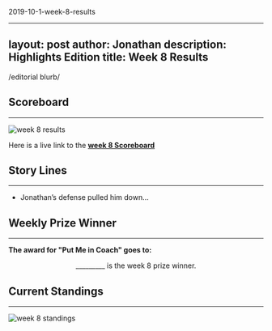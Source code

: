 2019-10-1-week-8-results

---
layout: post
author: Jonathan
description: Highlights Edition
title: Week 8 Results
---
/editorial blurb/

## Scoreboard
---
<img class="center" src="/assets/results/wr8.png" alt="week 8 results">

Here is a live link to the **[week 8 Scoreboard](https://fantasy.espn.com/football/league/scoreboard?leagueId=215530&matchupPeriodId=8)**


## Story Lines
---
- Jonathan’s defense pulled him down… 

## Weekly Prize Winner
---
**The award for "Put Me in Coach" goes to:**

<p  class="callout" align="center"> _________ is the week 8 prize winner.</p>

## Current Standings
---

<img class="center" src="/assets/results/ws8.png" alt="week 8 standings">